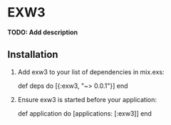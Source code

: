 # EXW3

**TODO: Add description**

## Installation

  1. Add exw3 to your list of dependencies in mix.exs:

        def deps do
          [{:exw3, "~> 0.0.1"}]
        end

  2. Ensure exw3 is started before your application:

        def application do
          [applications: [:exw3]]
        end
